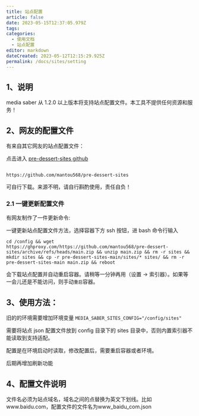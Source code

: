 ```yaml
---
title: 站点配置
article: false
date: 2023-05-15T12:37:05.979Z
tags:
categories: 
  - 使用文档
  - 站点配置
editor: markdown
dateCreated: 2023-05-12T12:15:29.925Z
permalink: /docs/sites/setting
---
```


## 1、说明

media saber 从 1.2.0 以上版本将支持站点配置文件。本工具不提供任何资源和服务！

## 2、网友的配置文件

有来自其它网友的站点配置文件：

点击进入 [pre-dessert-sites github](https://github.com/mantou568/pre-dessert-sites)

```shell

https://github.com/mantou568/pre-dessert-sites

```

可自行下载。来源不明，请自行斟酌使用，责任自负！

### 2.1 一键更新配置文件

有网友制作了一件更新命令:

一键更新站点配置文件方法，选择容器下方 ssh 按钮，进 bash 命令行输入

```shell
cd /config && wget https://ghproxy.com/https://github.com/mantou568/pre-dessert-sites/archive/refs/heads/main.zip && unzip main.zip && rm -r sites && mkdir sites && cp -r pre-dessert-sites-main/sites/* sites/ && rm -r pre-dessert-sites-main main.zip && reboot
```

会下载站点配置并自动重启容器。请稍等一分钟再用（设置 → 索引器）。如果等一会儿还是不能访问，则手动`重启`容器。

## 3、使用方法：

旧的的环境需要增加环境变量 `MEDIA_SABER_SITES_CONFIG="/config/sites"`

需要将站点 json 配置文件放到 config 目录下的 sites 目录中，否则内置索引器不能读取到支持适配。

配置是在环境启动时读取，修改配置后，需要重启容器或者环境。

后期再增加刷新功能

## 4、配置文件说明

文件名必须为站点域名，域名之间的点替换为英文下划线。比如www.baidu.com，配置文件的文件名为www_baidu_com.json
